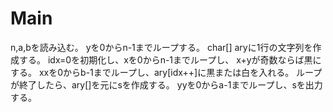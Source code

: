 # Main
n,a,bを読み込む。
yを0からn-1までループする。
char[] aryに1行の文字列を作成する。
idx=0を初期化し、xを0からn-1までループし、
x+yが奇数ならば黒にする。
xxを0からb-1までループし、ary\[idx++\]に黒または白を入れる。
ループが終了したら、ary\[\]を元にsを作成する。
yyを0からa-1までループし、sを出力する。
